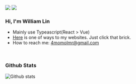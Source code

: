 [![](https://img.shields.io/badge/linkedin-%230077B5.svg?&style=for-the-badge&logo=linkedin&logoColor=white)](https://www.linkedin.com/in/william-lin-5906111a0/)
[![](https://img.shields.io/badge/Gmail-D14836?style=for-the-badge&logo=gmail&logoColor=white)](mailto:4momolmr@gmail.com)

### Hi, I'm William Lin
 - Mainly use Typeascript(React > Vue)
 - <a href="https://ruila.github.io/personal-website/mario/">Here</a> is one of ways to my websites. Just click that brick.
 - How to reach me: 4momolmr@gmail.com

<br>

### Github Stats
![Github stats](https://github-readme-stats.vercel.app/api?username=Ruila&show_icons=true&count_private=true)
